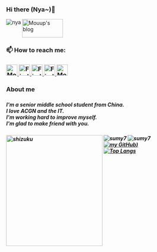 ### Hi there (Nya~)👋
 
 <p><img align="left" src="https://cdn.jsdelivr.net/gh/imouup/pico/pic20210803_141307396_iOS.jpg" alt="nya">

<a href="https://mouup.top">
    <img src="https://cdn.jsdelivr.net/gh/imouup/pico/picMouup.png" alt="Mouup's blog" height="50" width="110">
  </a> 
 
<p> <h3>📫 How to reach me: <h3/>
 <a href="https://space.bilibili.com/438518095">
    <img src="https://cdn.jsdelivr.net/gh/imouup/pico/picbilibili-line.png" alt="Mouup's bilibili personal page" height="30" width="30">
  </a> 
 <a href="https://twitter.com/iamMouup">
    <img src="https://cdn.jsdelivr.net/gh/imouup/pico/pic%E6%8E%A8%E7%89%B9.png" alt="Find me in twitter" height="30" width="30">
  </a> 
 <a href="https://www.zhihu.com/people/gui-ling-zhe-92">
    <img src="https://cdn.jsdelivr.net/gh/imouup/pico/pic%E7%9F%A5%E4%B9%8E.png" alt="Find me in twitter" height="30" width="30">
  </a> 
  <a href="http://wpa.qq.com/msgrd?v=3&uin=3108702632&site=qq&menu=yes">
    <img src="https://cdn.jsdelivr.net/gh/imouup/pico/picQQ.png" alt="Find me in twitter" height="30" width="30">
  </a> 
  <a href="https://www.youtube.com/channel/UCuU3zh8p019t3ZTYUZApvUA">
    <img src="https://cdn.jsdelivr.net/gh/imouup/pico/picyoutube.png" alt="Mouup's YouTube Channel" height="30" width="30">
  </a>

 <p/>
 <p>
  <h3>About me <h3/>
  <h5> I'm a senior middle school student from China.<br/>I love ACGN and the IT.<br/>I'm working hard to improve myself.<br/>I'm glad to make friend with you.<h5/>
 <p/>

  <p><img align="left" src="https://cdn.jsdelivr.net/gh/imouup/pico/picddc55333c417d47852378bbbef450994677082a8.jpg@768w_749h_progressive.png" alt="shizuku" height="300" width="260"><p/>
  
   
![sumy7](https://komarev.com/ghpvc/?username=imouup)
![sumy7](https://visitor-badge.glitch.me/badge?page_id=imouup.profile) <br/>
[![my GitHub](https://github-readme-stats.vercel.app/api?username=imouup&theme=radical))]()<br/>
[![Top Langs](https://github-readme-stats.vercel.app/api/top-langs/?username=imouup&layout=compact)](https://github.com/anuraghazra/github-readme-stats)


<!--
**imouup/imouup** is a ✨ _special_ ✨ repository because its `README.md` (this file) appears on your GitHub profile.

Here are some ideas to get you started:

- 🔭 I’m currently working on ...
- 🌱 I’m currently learning ...
- 👯 I’m looking to collaborate on ...
- 🤔 I’m looking for help with ...
- 💬 Ask me about ...
- 📫 How to reach me: ...
- 😄 Pronouns: ...
- ⚡ Fun fact: ...
-->

